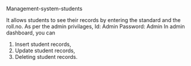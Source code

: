 Management-system-students


It allows students to see their records by entering the standard and the roll.no.
As per the admin privilages,
Id: Admin Password: Admin
In admin dashboard, you can
1. Insert student records,
2. Update student records,
3. Deleting student records.

